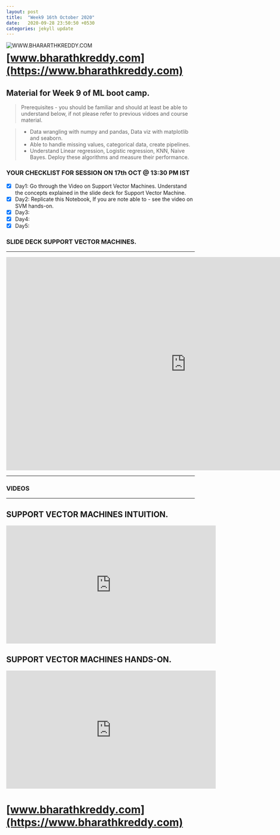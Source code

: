 ```yaml
---
layout: post
title:  "Week9 16th October 2020"
date:   2020-09-28 23:50:50 +0530
categories: jekyll update
---
```


<a href="https://www.bharathkreddy.com"><img align="left" src="https://i.imgur.com/axjt3Qe.png" alt="WWW.BHARARTHKREDDY.COM" title="www.bharathkreddy.com"></a>
# [www.bharathkreddy.com](https://www.bharathkreddy.com)

## Material for Week 9 of ML boot camp. 

> Prerequisites - you should be familiar and should at least be able to understand below, if not please refer to previous vidoes and course material.

> * Data wrangling with numpy and pandas, Data viz with matplotlib and seaborn. 
> * Able to handle missing values, categorical data, create pipelines.
> * Understand Linear regression, Logistic regression, KNN, Naive Bayes. Deploy these algorithms and measure their performance.

### YOUR CHECKLIST FOR SESSION ON 17th OCT @ 13:30 PM IST

- [x] Day1: Go through the Video on Support Vector Machines. Understand the concepts explained in the slide deck for Support Vector Machine.
- [x] Day2: Replicate this Notebook, If you are note able to - see the video on SVM hands-on.
- [x] Day3: 
- [x] Day4: 
- [X] Day5: 

### SLIDE DECK SUPPORT VECTOR MACHINES.
---

<iframe src="https://docs.google.com/presentation/d/e/2PACX-1vQ2-oD3l-d0akeD2W43jQXqHZcopcnUY3armxa1E6WTjDiwPPxmS0Y2_otnGE79eumi6jXq5Y4y0j0V/embed?start=false&loop=true&delayms=3000" frameborder="0" width="960" height="569" allowfullscreen="true" mozallowfullscreen="true" webkitallowfullscreen="true"></iframe>

---

### VIDEOS
---
## SUPPORT VECTOR MACHINES INTUITION.

<iframe width="560" height="315" src="https://www.youtube.com/embed/OXm56c1rJ1w" frameborder="0" allow="accelerometer; autoplay; clipboard-write; encrypted-media; gyroscope; picture-in-picture" allowfullscreen></iframe> 

## SUPPORT VECTOR MACHINES HANDS-ON.

<iframe width="560" height="315" src="https://www.youtube.com/embed/76DfJLR15UM" frameborder="0" allow="accelerometer; autoplay; clipboard-write; encrypted-media; gyroscope; picture-in-picture" allowfullscreen></iframe>


# [www.bharathkreddy.com](https://www.bharathkreddy.com)
